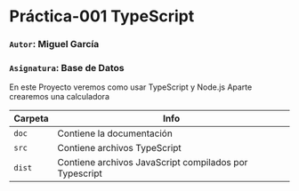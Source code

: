# Práctica-001 TypeScript
### `Autor`: Miguel García
### `Asignatura`: Base de Datos

En este Proyecto veremos como usar TypeScript y Node.js
Aparte crearemos una calculadora

| Carpeta           | Info         |
|-------------------|--------------|
| `doc`    | Contiene la documentación|                         
| `src`    | Contiene archivos TypeScript|
| `dist`    | Contiene archivos JavaScript compilados por Typescript|
